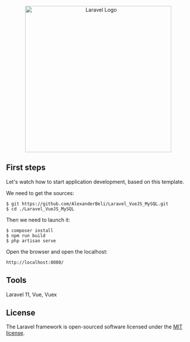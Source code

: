 <p align="center"><a href="https://laravel.com" target="_blank"><img src="https://raw.githubusercontent.com/laravel/art/master/logo-lockup/5%20SVG/2%20CMYK/1%20Full%20Color/laravel-logolockup-cmyk-red.svg" width="400" alt="Laravel Logo"></a></p>

## First steps

Let's watch how to start application development, based on this template. 

We need to get the sources:

```shell
$ git https://github.com/AlexanderBeli/Laravel_VueJS_MySQL.git
$ cd ./Laravel_VueJS_MySQL
```
Then we need to launch it:

```shell
$ composer install
$ npm run build
$ php artisan serve
```

Open the browser and open the localhost:

```shell
http://localhost:8080/
```
## Tools

Laravel 11, Vue, Vuex

## License

The Laravel framework is open-sourced software licensed under the [MIT license](https://opensource.org/licenses/MIT).
